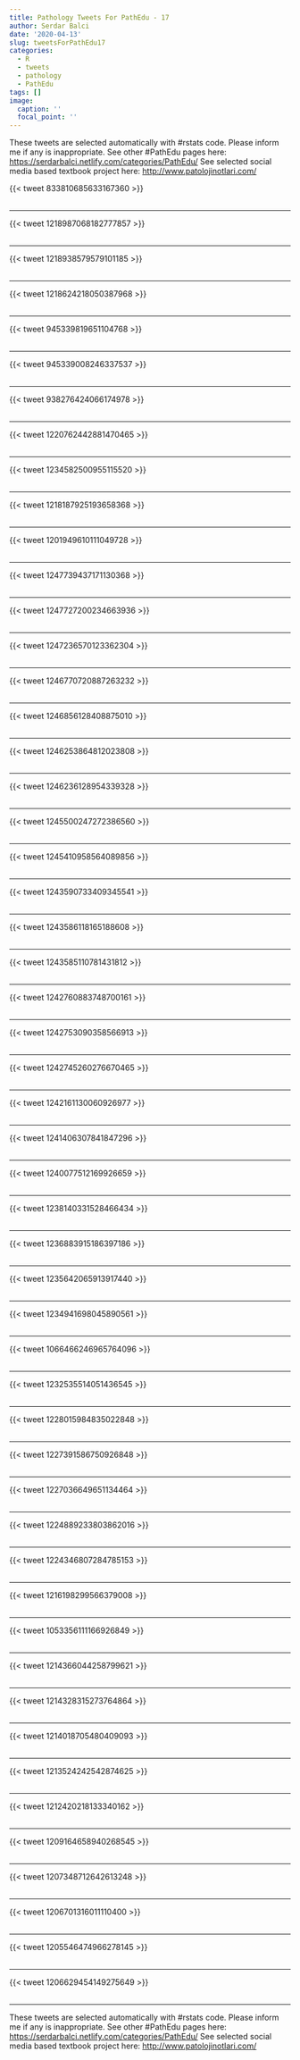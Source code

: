 ```yaml
---
title: Pathology Tweets For PathEdu - 17
author: Serdar Balci
date: '2020-04-13'
slug: tweetsForPathEdu17
categories:
  - R
  - tweets
  - pathology
  - PathEdu
tags: []
image:
  caption: ''
  focal_point: ''
---
```



These tweets are selected automatically with #rstats code. Please inform me if any is inappropriate.
See other #PathEdu pages here: https://serdarbalci.netlify.com/categories/PathEdu/ 
See selected social media based textbook project here: http://www.patolojinotlari.com/

{{< tweet 833810685633167360 >}}
<br>
<br>
<hr>
{{< tweet 1218987068182777857 >}}
<br>
<br>
<hr>
{{< tweet 1218938579579101185 >}}
<br>
<br>
<hr>
{{< tweet 1218624218050387968 >}}
<br>
<br>
<hr>
{{< tweet 945339819651104768 >}}
<br>
<br>
<hr>
{{< tweet 945339008246337537 >}}
<br>
<br>
<hr>
{{< tweet 938276424066174978 >}}
<br>
<br>
<hr>
{{< tweet 1220762442881470465 >}}
<br>
<br>
<hr>
{{< tweet 1234582500955115520 >}}
<br>
<br>
<hr>
{{< tweet 1218187925193658368 >}}
<br>
<br>
<hr>
{{< tweet 1201949610111049728 >}}
<br>
<br>
<hr>
{{< tweet 1247739437171130368 >}}
<br>
<br>
<hr>
{{< tweet 1247727200234663936 >}}
<br>
<br>
<hr>
{{< tweet 1247236570123362304 >}}
<br>
<br>
<hr>
{{< tweet 1246770720887263232 >}}
<br>
<br>
<hr>
{{< tweet 1246856128408875010 >}}
<br>
<br>
<hr>
{{< tweet 1246253864812023808 >}}
<br>
<br>
<hr>
{{< tweet 1246236128954339328 >}}
<br>
<br>
<hr>
{{< tweet 1245500247272386560 >}}
<br>
<br>
<hr>
{{< tweet 1245410958564089856 >}}
<br>
<br>
<hr>
{{< tweet 1243590733409345541 >}}
<br>
<br>
<hr>
{{< tweet 1243586118165188608 >}}
<br>
<br>
<hr>
{{< tweet 1243585110781431812 >}}
<br>
<br>
<hr>
{{< tweet 1242760883748700161 >}}
<br>
<br>
<hr>
{{< tweet 1242753090358566913 >}}
<br>
<br>
<hr>
{{< tweet 1242745260276670465 >}}
<br>
<br>
<hr>
{{< tweet 1242161130060926977 >}}
<br>
<br>
<hr>
{{< tweet 1241406307841847296 >}}
<br>
<br>
<hr>
{{< tweet 1240077512169926659 >}}
<br>
<br>
<hr>
{{< tweet 1238140331528466434 >}}
<br>
<br>
<hr>
{{< tweet 1236883915186397186 >}}
<br>
<br>
<hr>
{{< tweet 1235642065913917440 >}}
<br>
<br>
<hr>
{{< tweet 1234941698045890561 >}}
<br>
<br>
<hr>
{{< tweet 1066466246965764096 >}}
<br>
<br>
<hr>
{{< tweet 1232535514051436545 >}}
<br>
<br>
<hr>
{{< tweet 1228015984835022848 >}}
<br>
<br>
<hr>
{{< tweet 1227391586750926848 >}}
<br>
<br>
<hr>
{{< tweet 1227036649651134464 >}}
<br>
<br>
<hr>
{{< tweet 1224889233803862016 >}}
<br>
<br>
<hr>
{{< tweet 1224346807284785153 >}}
<br>
<br>
<hr>
{{< tweet 1216198299566379008 >}}
<br>
<br>
<hr>
{{< tweet 1053356111166926849 >}}
<br>
<br>
<hr>
{{< tweet 1214366044258799621 >}}
<br>
<br>
<hr>
{{< tweet 1214328315273764864 >}}
<br>
<br>
<hr>
{{< tweet 1214018705480409093 >}}
<br>
<br>
<hr>
{{< tweet 1213524242542874625 >}}
<br>
<br>
<hr>
{{< tweet 1212420218133340162 >}}
<br>
<br>
<hr>
{{< tweet 1209164658940268545 >}}
<br>
<br>
<hr>
{{< tweet 1207348712642613248 >}}
<br>
<br>
<hr>
{{< tweet 1206701316011110400 >}}
<br>
<br>
<hr>
{{< tweet 1205546474966278145 >}}
<br>
<br>
<hr>
{{< tweet 1206629454149275649 >}}
<br>
<br>
<hr>


These tweets are selected automatically with #rstats code. Please inform me if any is inappropriate.
See other #PathEdu pages here: https://serdarbalci.netlify.com/categories/PathEdu/ 
See selected social media based textbook project here: http://www.patolojinotlari.com/
